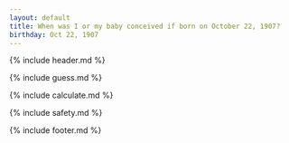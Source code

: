 ```yaml
---
layout: default
title: When was I or my baby conceived if born on October 22, 1907?
birthday: Oct 22, 1907
---
```


{% include header.md %}

{% include guess.md %}

{% include calculate.md %}

{% include safety.md %}

{% include footer.md %}



